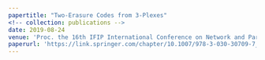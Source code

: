 ```yaml
---
papertitle: "Two-Erasure Codes from 3-Plexes"
<!-- collection: publications -->
date: 2019-08-24
venue: 'Proc. the 16th IFIP International Conference on Network and Parallel Computing (NPC)'
paperurl: 'https://link.springer.com/chapter/10.1007/978-3-030-30709-7_21'
---
```

<!-- This paper is about how to utilize Latin Square to construct Erasure Codes with low compuatation complexity. -->
